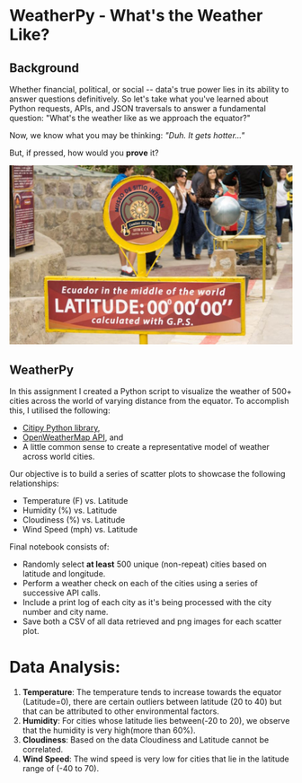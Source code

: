 # WeatherPy - What's the Weather Like?

## Background

Whether financial, political, or social -- data's true power lies in its ability to answer questions definitively. So let's take what you've learned about Python requests, APIs, and JSON traversals to answer a fundamental question: "What's the weather like as we approach the equator?"

Now, we know what you may be thinking: _"Duh. It gets hotter..."_

But, if pressed, how would you **prove** it?

![Equator](Images/equatorsign.png)

## WeatherPy

In this assignment I created a Python script to visualize the weather of 500+ cities across the world of varying distance from the equator. 
To accomplish this, I utilised the following: 
* [Citipy Python library](https://pypi.python.org/pypi/citipy), 
* [OpenWeatherMap API](https://openweathermap.org/api), and 
* A little common sense to create a representative model of weather across world cities.

Our objective is to build a series of scatter plots to showcase the following relationships:

* Temperature (F) vs. Latitude
* Humidity (%) vs. Latitude
* Cloudiness (%) vs. Latitude
* Wind Speed (mph) vs. Latitude

Final notebook consists of:

* Randomly select **at least** 500 unique (non-repeat) cities based on latitude and longitude.
* Perform a weather check on each of the cities using a series of successive API calls.
* Include a print log of each city as it's being processed with the city number and city name.
* Save both a CSV of all data retrieved and png images for each scatter plot.

# Data Analysis:

1. **Temperature**: The temperature tends to increase towards the equator (Latitude=0), there are certain outliers between latitude (20 to 40) but that can be attributed to other environmental factors.
2. **Humidity**: For cities whose latitude lies between(-20 to 20), we observe that the humidity is very high(more than 60%).
3. **Cloudiness**: Based on the data Cloudiness and Latitude cannot be correlated.  
4. **Wind Speed**: The wind speed is very low for cities that lie in the latitude range of (-40 to 70).

